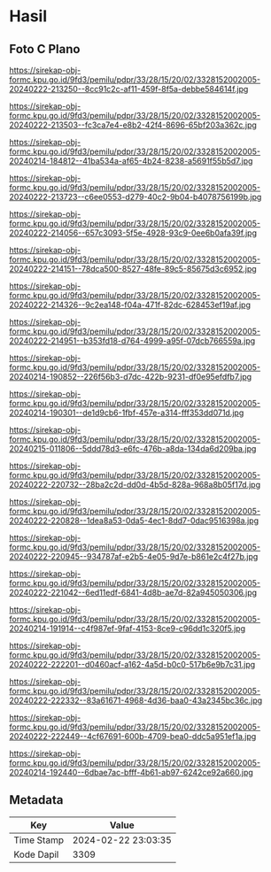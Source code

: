 # Hasil

## Foto C Plano

https://sirekap-obj-formc.kpu.go.id/9fd3/pemilu/pdpr/33/28/15/20/02/3328152002005-20240222-213250--8cc91c2c-af11-459f-8f5a-debbe584614f.jpg

https://sirekap-obj-formc.kpu.go.id/9fd3/pemilu/pdpr/33/28/15/20/02/3328152002005-20240222-213503--fc3ca7e4-e8b2-42f4-8696-65bf203a362c.jpg

https://sirekap-obj-formc.kpu.go.id/9fd3/pemilu/pdpr/33/28/15/20/02/3328152002005-20240214-184812--41ba534a-af65-4b24-8238-a5691f55b5d7.jpg

https://sirekap-obj-formc.kpu.go.id/9fd3/pemilu/pdpr/33/28/15/20/02/3328152002005-20240222-213723--c6ee0553-d279-40c2-9b04-b4078756199b.jpg

https://sirekap-obj-formc.kpu.go.id/9fd3/pemilu/pdpr/33/28/15/20/02/3328152002005-20240222-214056--657c3093-5f5e-4928-93c9-0ee6b0afa39f.jpg

https://sirekap-obj-formc.kpu.go.id/9fd3/pemilu/pdpr/33/28/15/20/02/3328152002005-20240222-214151--78dca500-8527-48fe-89c5-85675d3c6952.jpg

https://sirekap-obj-formc.kpu.go.id/9fd3/pemilu/pdpr/33/28/15/20/02/3328152002005-20240222-214326--9c2ea148-f04a-471f-82dc-628453ef19af.jpg

https://sirekap-obj-formc.kpu.go.id/9fd3/pemilu/pdpr/33/28/15/20/02/3328152002005-20240222-214951--b353fd18-d764-4999-a95f-07dcb766559a.jpg

https://sirekap-obj-formc.kpu.go.id/9fd3/pemilu/pdpr/33/28/15/20/02/3328152002005-20240214-190852--226f56b3-d7dc-422b-9231-df0e95efdfb7.jpg

https://sirekap-obj-formc.kpu.go.id/9fd3/pemilu/pdpr/33/28/15/20/02/3328152002005-20240214-190301--de1d9cb6-1fbf-457e-a314-fff353dd071d.jpg

https://sirekap-obj-formc.kpu.go.id/9fd3/pemilu/pdpr/33/28/15/20/02/3328152002005-20240215-011806--5ddd78d3-e6fc-476b-a8da-134da6d209ba.jpg

https://sirekap-obj-formc.kpu.go.id/9fd3/pemilu/pdpr/33/28/15/20/02/3328152002005-20240222-220732--28ba2c2d-dd0d-4b5d-828a-968a8b05f17d.jpg

https://sirekap-obj-formc.kpu.go.id/9fd3/pemilu/pdpr/33/28/15/20/02/3328152002005-20240222-220828--1dea8a53-0da5-4ec1-8dd7-0dac9516398a.jpg

https://sirekap-obj-formc.kpu.go.id/9fd3/pemilu/pdpr/33/28/15/20/02/3328152002005-20240222-220945--934787af-e2b5-4e05-9d7e-b861e2c4f27b.jpg

https://sirekap-obj-formc.kpu.go.id/9fd3/pemilu/pdpr/33/28/15/20/02/3328152002005-20240222-221042--6ed11edf-6841-4d8b-ae7d-82a945050306.jpg

https://sirekap-obj-formc.kpu.go.id/9fd3/pemilu/pdpr/33/28/15/20/02/3328152002005-20240214-191914--c4f987ef-9faf-4153-8ce9-c96dd1c320f5.jpg

https://sirekap-obj-formc.kpu.go.id/9fd3/pemilu/pdpr/33/28/15/20/02/3328152002005-20240222-222201--d0460acf-a162-4a5d-b0c0-517b6e9b7c31.jpg

https://sirekap-obj-formc.kpu.go.id/9fd3/pemilu/pdpr/33/28/15/20/02/3328152002005-20240222-222332--83a61671-4968-4d36-baa0-43a2345bc36c.jpg

https://sirekap-obj-formc.kpu.go.id/9fd3/pemilu/pdpr/33/28/15/20/02/3328152002005-20240222-222449--4cf67691-600b-4709-bea0-ddc5a951ef1a.jpg

https://sirekap-obj-formc.kpu.go.id/9fd3/pemilu/pdpr/33/28/15/20/02/3328152002005-20240214-192440--6dbae7ac-bfff-4b61-ab97-6242ce92a660.jpg


## Metadata

| Key        | Value               |
| ---------- | ------------------- |
| Time Stamp | 2024-02-22 23:03:35 |
| Kode Dapil | 3309                |




